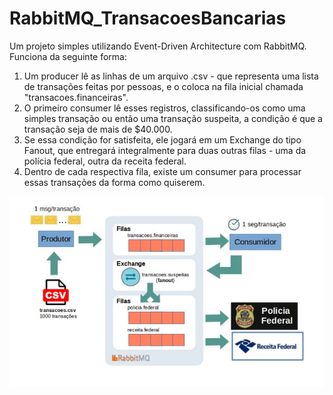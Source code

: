 # RabbitMQ_TransacoesBancarias

Um projeto simples utilizando Event-Driven Architecture com RabbitMQ. </br>
Funciona da seguinte forma: </br>
1. Um producer lê as linhas de um arquivo .csv - que representa uma lista de transações feitas por pessoas, e o coloca na fila inicial chamada "transacoes.financeiras".</br>
2. O primeiro consumer lê esses registros, classificando-os como uma simples transação ou então uma transação suspeita, a condição é que a transação seja de mais de $40.000.</br>
3. Se essa condição for satisfeita, ele jogará em um Exchange do tipo Fanout, que entregará integralmente para duas outras filas - uma da polícia federal, outra da receita federal.</br>
4. Dentro de cada respectiva fila, existe um consumer para processar essas transações da forma como quiserem.</br>
<div align="center">
<img align="center" alt="Estrutura" src="https://github.com/lucasgsgarcia/RabbitMQ_TransacoesBancarias/blob/master/RabbitMQ_Estrutura.png">
</div>
